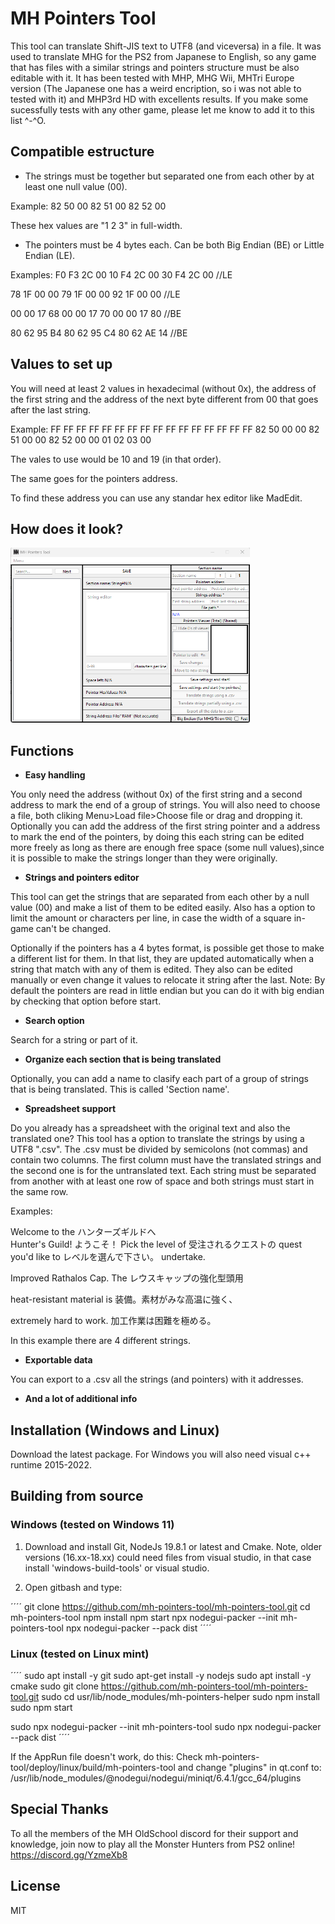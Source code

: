 # MH Pointers Tool

This tool can translate Shift-JIS text to UTF8 (and viceversa) in a file. It was used to translate MHG for the PS2 from Japanese to English, so any game that has files with a similar strings and pointers structure must be also editable with it. It has been tested with MHP, MHG Wii, MHTri Europe version (The Japanese one has a weird encription, so i was not able to tested with it) and MHP3rd HD with excellents results. If you make some sucessfully tests with any other game, please let me know to add it to this list ^-^O.

## Compatible estructure

- The strings must be together but separated one from each other by at least one null value (00).

Example: 
82 50 00 82 51 00 82 52 00

These hex values are "1 2 3" in full-width.

- The pointers must be 4 bytes each. Can be both Big Endian (BE) or Little Endian (LE).

Examples:
F0 F3 2C 00 10 F4 2C 00 30 F4 2C 00 //LE

78 1F 00 00 79 1F 00 00 92 1F 00 00 //LE

00 00 17 68 00 00 17 70 00 00 17 80 //BE

80 62 95 B4 80 62 95 C4 80 62 AE 14 //BE

## Values to set up

You will need at least 2 values in hexadecimal (without 0x), the address of the first string and the address of the next byte different from 00 that goes after the last string.

Example:
FF FF FF FF FF FF FF FF FF FF FF FF FF FF FF FF
82 50 00 00 82 51 00 00 82 52 00 00 01 02 03 00

The vales to use would be 10 and 19 (in that order).

The same goes for the pointers address.

To find these address you can use any standar hex editor like MadEdit.

## How does it look?
<img alt="demo" src="./pngs/how_looks.png" height="280" />

## Functions

-    **Easy handling** 

You only need the address (without 0x) of the first string and a second address to mark the end of a group of strings. You will also need to choose a file, both cliking Menu>Load file>Choose file or drag and dropping it. Optionally you can add the address of the first string pointer and a address to mark the end of the pointers, by doing this each string can be edited more freely as long as there are enough free space (some null values),since it is possible to make the strings longer than they were originally.

-    **Strings and pointers editor** 

This tool can get the strings that are separated from each other by a null value (00) and make a list of them to be edited easily. Also has a option to limit the amount or characters per line, in case the width of a square in-game can't be changed.

Optionally if the pointers has a 4 bytes format, is possible get those to make a different list for them. In that list, they are updated automatically when a string that match with any of them is edited. They also can be edited manually or even change it values to relocate it string after the last. Note: By default the pointers are read in little endian but you can do it with big endian by checking that option before start.

-   **Search option** 

Search for a string or part of it.

-   **Organize each section that is being translated** 

Optionally, you can add a name to clasify each part of a group of strings that is being translated. This is called 'Section name'.

-   **Spreadsheet support** 

Do you already has a spreadsheet with the original text and also the translated one? This tool has a option to translate the strings by using a UTF8 ".csv". The .csv must be divided by semicolons (not commas) and contain two columns. The first column must have the translated strings and the second one is for the untranslated text. Each string must be separated from another with at least one row of space and both strings must start in the same row.

Examples:

Welcome to the	    ハンターズギルドへ   
Hunter's Guild! 	ようこそ！
Pick the level of 	受注されるクエストの
quest you'd like to レベルを選んで下さい。
undertake.	

Improved Rathalos Cap. The	レウスキャップの強化型頭用

heat-resistant material is	装備。素材がみな高温に強く、

extremely hard to work.	    加工作業は困難を極める。

In this example there are 4 different strings.

-   **Exportable data**

You can export to a .csv all the strings (and pointers) with it addresses.

-   **And a lot of additional info**

## Installation (Windows and Linux)

Download the latest package. For Windows you will also need visual c++ runtime 2015-2022.

## Building from source

### Windows (tested on Windows 11)

1) Download and install Git, NodeJs 19.8.1 or latest and Cmake. Note, older versions (16.xx-18.xx) could need files from visual studio, in that case install 'windows-build-tools' or visual studio.

2) Open gitbash and type:

´´´´
git clone https://github.com/mh-pointers-tool/mh-pointers-tool.git
cd mh-pointers-tool
npm install
npm start
npx nodegui-packer --init mh-pointers-tool
npx nodegui-packer --pack dist
´´´´

### Linux (tested on Linux mint)

´´´´
sudo apt install -y git
sudo apt-get install -y nodejs
sudo apt install -y cmake
sudo git clone https://github.com/mh-pointers-tool/mh-pointers-tool.git
sudo cd usr/lib/node_modules/mh-pointers-helper
sudo npm install
sudo npm start

sudo npx nodegui-packer --init mh-pointers-tool
sudo npx nodegui-packer --pack dist
´´´´

If the AppRun file doesn't work, do this:
Check mh-pointers-tool/deploy/linux/build/mh-pointers-tool and change "plugins" in qt.conf to: /usr/lib/node_modules/@nodegui/nodegui/miniqt/6.4.1/gcc_64/plugins

## Special Thanks

To all the members of the MH OldSchool discord for their support and knowledge, join now to play all the Monster Hunters from PS2 online! https://discord.gg/YzmeXb8

## License

MIT